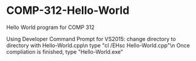 # COMP-312-Hello-World
Hello World program for COMP 312

Using Developer Command Prompt for VS2015:
change directory to directory with Hello-World.cpp\n
type "cl /EHsc Hello-World.cpp"\n
Once compliation is finished, type "Hello-World.exe"
